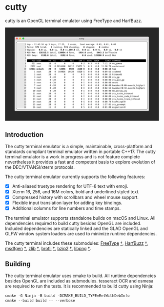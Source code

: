 # cutty

cutty is an OpenGL terminal emulator using FreeType and HarfBuzz.

![cutty](/images/cutty-screenshot.png)

## Introduction

The cutty terminal emulator is a simple, maintainable, cross-platform
and standards compliant terminal emulator written in portable C++17.
The cutty terminal emulator is a work in progress and is not feature
complete nevertheless it provides a fast and competent basis to explore
evolution of the DEC/VT/ANSI/xterm protocols.

The cutty terminal emulator currently supports the following features:

- [X] Anti-aliased truetype rendering for UTF-8 text with emoji.
- [X] Xterm 16, 256, and 16M colors, bold and underlined styled text.
- [X] Compressed history with scrollbars and wheel mouse support.
- [X] Flexible input translation layer for adding key bindings.
- [X] Additional columns for line numbers and time stamps.

The terminal emulator supports standalone builds on macOS and Linux.
All dependencies required to build cutty besides OpenGL are included.
Included dependencies are statically linked and the GLAD OpenGL and
GLFW window system loaders are used to minimize runtime dependencies.

The cutty terminal includes these submodules:
[FreeType](https://github.com/freetype/freetype.git)
[†](https://www.freetype.org/),
[HarfBuzz](https://github.com/harfbuzz/harfbuzz)
[†](https://harfbuzz.github.io/),
[msdfgen](https://github.com/Chlumsky/msdfgen)
[†](https://github.com/Chlumsky/msdfgen/files/3050967/thesis.pdf),
[zlib](https://github.com/madler/zlib.git)
[†](http://zlib.net/),
[brotli](https://github.com/google/brotli.git)
[†](https://en.wikipedia.org/wiki/Brotli),
[bzip2](https://gitlab.com/federicomenaquintero/bzip2.git)
[†](https://www.sourceware.org/bzip2/),
[libpng](https://github.com/glennrp/libpng)
[†](http://www.libpng.org/pub/png/libpng.html).

## Building

The cutty terminal emulator uses cmake to build. All runtime dependencies
besides OpenGL are included as submodules. tesseract OCR and osmesa are
required to run the tests. It is recommended to build cutty using Ninja:

```
cmake -G Ninja -B build -DCMAKE_BUILD_TYPE=RelWithDebInfo
cmake --build build -- --verbose
```
